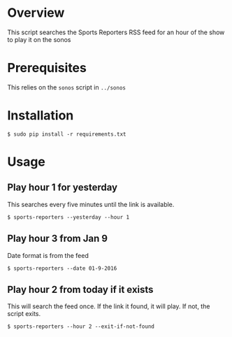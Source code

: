 Overview
========

This script searches the Sports Reporters RSS feed for an hour of the show to play it on the sonos

Prerequisites
=============

This relies on the `sonos` script in `../sonos`

Installation
============

    $ sudo pip install -r requirements.txt

Usage
=====

Play hour 1 for yesterday
---------------------

This searches every five minutes until the link is available.

    $ sports-reporters --yesterday --hour 1

Play hour 3 from Jan 9
----------------------

Date format is from the feed

    $ sports-reporters --date 01-9-2016

Play hour 2 from today if it exists
-----------------------------------

This will search the feed once. If the link it found, it will play. If not, the script exits.

    $ sports-reporters --hour 2 --exit-if-not-found
